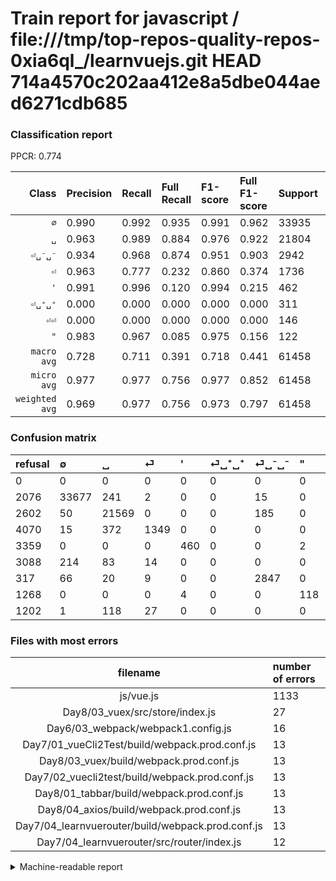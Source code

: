 # Train report for javascript / file:///tmp/top-repos-quality-repos-0xia6ql_/learnvuejs.git HEAD 714a4570c202aa412e8a5dbe044aed6271cdb685

### Classification report

PPCR: 0.774

| Class | Precision | Recall | Full Recall | F1-score | Full F1-score | Support | Full Support | PPCR |
|------:|:----------|:-------|:------------|:---------|:---------|:--------|:-------------|:-----|
| `∅` | 0.990| 0.992| 0.935| 0.991| 0.962| 33935| 36011| 0.942 |
| `␣` | 0.963| 0.989| 0.884| 0.976| 0.922| 21804| 24406| 0.893 |
| `⏎␣⁻␣⁻` | 0.934| 0.968| 0.874| 0.951| 0.903| 2942| 3259| 0.903 |
| `⏎` | 0.963| 0.777| 0.232| 0.860| 0.374| 1736| 5806| 0.299 |
| `'` | 0.991| 0.996| 0.120| 0.994| 0.215| 462| 3821| 0.121 |
| `⏎␣⁺␣⁺` | 0.000| 0.000| 0.000| 0.000| 0.000| 311| 3399| 0.091 |
| `⏎⏎` | 0.000| 0.000| 0.000| 0.000| 0.000| 146| 1348| 0.108 |
| `"` | 0.983| 0.967| 0.085| 0.975| 0.156| 122| 1390| 0.088 |
| `macro avg` | 0.728| 0.711| 0.391| 0.718| 0.441| 61458| 79440| 0.774 |
| `micro avg` | 0.977| 0.977| 0.756| 0.977| 0.852| 61458| 79440| 0.774 |
| `weighted avg` | 0.969| 0.977| 0.756| 0.973| 0.797| 61458| 79440| 0.774 |

### Confusion matrix

|refusal|  ∅| ␣| ⏎| '| ⏎␣⁺␣⁺| ⏎␣⁻␣⁻| "| ⏎⏎| 
|:---|:---|:---|:---|:---|:---|:---|:---|:---|
|0 |0 |0 |0 |0 |0 |0 |0 |0 |
|2076 |33677 |241 |2 |0 |0 |15 |0 |0 |
|2602 |50 |21569 |0 |0 |0 |185 |0 |0 |
|4070 |15 |372 |1349 |0 |0 |0 |0 |0 |
|3359 |0 |0 |0 |460 |0 |0 |2 |0 |
|3088 |214 |83 |14 |0 |0 |0 |0 |0 |
|317 |66 |20 |9 |0 |0 |2847 |0 |0 |
|1268 |0 |0 |0 |4 |0 |0 |118 |0 |
|1202 |1 |118 |27 |0 |0 |0 |0 |0 |

### Files with most errors

| filename | number of errors|
|:----:|:-----|
| js/vue.js | 1133 |
| Day8/03_vuex/src/store/index.js | 27 |
| Day6/03_webpack/webpack1.config.js | 16 |
| Day7/01_vueCli2Test/build/webpack.prod.conf.js | 13 |
| Day8/03_vuex/build/webpack.prod.conf.js | 13 |
| Day7/02_vuecli2test/build/webpack.prod.conf.js | 13 |
| Day8/01_tabbar/build/webpack.prod.conf.js | 13 |
| Day8/04_axios/build/webpack.prod.conf.js | 13 |
| Day7/04_learnvuerouter/build/webpack.prod.conf.js | 13 |
| Day7/04_learnvuerouter/src/router/index.js | 12 |

<details>
    <summary>Machine-readable report</summary>
```json
{
  "cl_report": {"\"": {"f1-score": 0.9752066115702478, "precision": 0.9833333333333333, "recall": 0.9672131147540983, "support": 122}, "\u0027": {"f1-score": 0.9935205183585313, "precision": 0.9913793103448276, "recall": 0.9956709956709957, "support": 462}, "macro avg": {"f1-score": 0.7183072506629684, "precision": 0.728070152148524, "recall": 0.7111607844602833, "support": 61458}, "micro avg": {"f1-score": 0.9766019069933939, "precision": 0.9766019069933939, "recall": 0.9766019069933939, "support": 61458}, "weighted avg": {"f1-score": 0.9726685015717902, "precision": 0.9694528938196514, "recall": 0.9766019069933939, "support": 61458}, "\u2205": {"f1-score": 0.9911121575090497, "precision": 0.9898304088410781, "recall": 0.9923972299985266, "support": 33935}, "\u23ce": {"f1-score": 0.8600573796620976, "precision": 0.9628836545324768, "recall": 0.777073732718894, "support": 1736}, "\u23ce\u23ce": {"f1-score": 0.0, "precision": 0.0, "recall": 0.0, "support": 146}, "\u23ce\u2423\u207a\u2423\u207a": {"f1-score": 0.0, "precision": 0.0, "recall": 0.0, "support": 311}, "\u23ce\u2423\u207b\u2423\u207b": {"f1-score": 0.9507430288862915, "precision": 0.9343616672136528, "recall": 0.9677090414683889, "support": 2942}, "\u2423": {"f1-score": 0.9758183093175289, "precision": 0.9627728429228228, "recall": 0.9892221610713631, "support": 21804}},
  "cl_report_full": {"\"": {"f1-score": 0.1562913907284768, "precision": 0.9833333333333333, "recall": 0.08489208633093526, "support": 1390}, "\u0027": {"f1-score": 0.2147024504084014, "precision": 0.9913793103448276, "recall": 0.12038733315885894, "support": 3821}, "macro avg": {"f1-score": 0.4414511823982207, "precision": 0.728070152148524, "recall": 0.3912688355883466, "support": 79440}, "micro avg": {"f1-score": 0.8519638319919375, "precision": 0.9766019069933939, "recall": 0.7555387713997986, "support": 79440}, "weighted avg": {"f1-score": 0.7965606693491684, "precision": 0.9180853185671731, "recall": 0.7555387713997986, "support": 79440}, "\u2205": {"f1-score": 0.9617328726047348, "precision": 0.9898304088410781, "recall": 0.9351864708005887, "support": 36011}, "\u23ce": {"f1-score": 0.37435826280005546, "precision": 0.9628836545324768, "recall": 0.23234584912159834, "support": 5806}, "\u23ce\u23ce": {"f1-score": 0.0, "precision": 0.0, "recall": 0.0, "support": 1348}, "\u23ce\u2423\u207a\u2423\u207a": {"f1-score": 0.0, "precision": 0.0, "recall": 0.0, "support": 3399}, "\u23ce\u2423\u207b\u2423\u207b": {"f1-score": 0.9029495718363464, "precision": 0.9343616672136528, "recall": 0.8735808530223995, "support": 3259}, "\u2423": {"f1-score": 0.9215749108077507, "precision": 0.9627728429228228, "recall": 0.883758092272392, "support": 24406}},
  "ppcr": 0.7736404833836859
}
```
</details>
